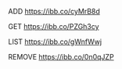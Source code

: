 ADD 
https://ibb.co/cyMrB8d

GET
https://ibb.co/PZGh3cy

LIST
https://ibb.co/gWnfWwj

REMOVE
https://ibb.co/0n0qJZP
